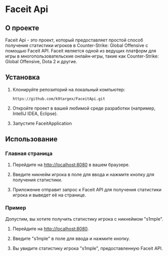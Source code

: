 # Faceit Api

## О проекте

Faceit Api - это проект, который предоставляет простой способ получения статистики игроков в Counter-Strike: Global Offensive с помощью Faceit API. Faceit является одной из ведущих платформ для игры в многопользовательские онлайн-игры, такие как Counter-Strike: Global Offensive, Dota 2 и другие.

## Установка

1. Клонируйте репозиторий на локальный компьютер:

    ```
    https://github.com/k9targex/FaceitApi.git
    ```

2. Откройте проект в вашей любимой среде разработки (например, IntelliJ IDEA, Eclipse).

3. Запустите FaceitApplication

## Использование

### Главная страница

1. Перейдите на [http://localhost:8080](http://localhost:8080) в вашем браузере.

2. Введите никнейм игрока в поле для ввода и нажмите кнопку для получения статистики.

3. Приложение отправит запрос к Faceit API для получения статистики игрока и выведет её на странице.

### Пример

Допустим, вы хотите получить статистику игрока с никнеймом "s1mple".

1. Перейдите на [http://localhost:8080](http://localhost:8080).

2. Введите "s1mple" в поле для ввода и нажмите кнопку.

3. Вы увидите статистику игрока "s1mple", предоставленную Faceit API.


